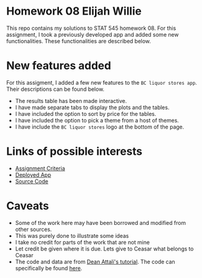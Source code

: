 # Homework 08 Elijah Willie

This repo contains my solutions to STAT 545 homework 08. For this assignment, I took a previously developed app and added some new functionalities.
These functionalities are described below.

# New features added

For this assigment, I added a few new features to the `BC liquor stores app`. Their descriptions can be found below.

* The results table has been made interactive.
* I have made separate tabs to display the plots and the tables.
* I have included the option to sort by price for the tables.
* I have included the option to pick a theme from a host of themes.
* I have include the `BC liquor stores` logo at the bottom of the page.

# Links of possible interests

* [Assignment Criteria]()
* [Deployed App]()
* [Source Code]()

# Caveats
* Some of the work here may have been borrowed and modified from other sources.
* This was purely done to illustrate some ideas
* I take no credit for parts of the work that are not mine
* Let credit be given where it is due. Lets give to Ceasar what belongs to Ceasar
* The code and data are from [Dean Attali's tutorial](https://deanattali.com/blog/building-shiny-apps-tutorial). The code can specifically be found [here](https://deanattali.com/blog/building-shiny-apps-tutorial/#12-final-shiny-app-code).


